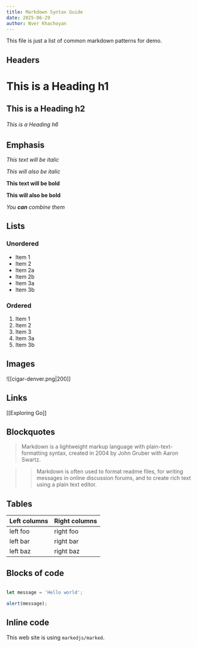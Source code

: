 ```yaml
---
title: Markdown Syntax Guide
date: 2025-06-29
author: Nver Khachoyan
---
```

This file is just a list of common markdown patterns for demo.
## Headers

# This is a Heading h1

## This is a Heading h2

###### This is a Heading h6

## Emphasis

_This text will be italic_

_This will also be italic_

**This text will be bold**

**This will also be bold**

_You **can** combine them_

## Lists

### Unordered

- Item 1
- Item 2
- Item 2a
- Item 2b
- Item 3a
- Item 3b

### Ordered

1. Item 1
2. Item 2
3. Item 3
4. Item 3a
5. Item 3b

## Images

![[cigar-denver.png|200]]

## Links

[[Exploring Go]]

## Blockquotes

> Markdown is a lightweight markup language with plain-text-formatting syntax, created in 2004 by John Gruber with Aaron Swartz.

>

> > Markdown is often used to format readme files, for writing messages in online discussion forums, and to create rich text using a plain text editor.

## Tables

| Left columns | Right columns |
| ------------- |-------------|
| left foo | right foo |
| left bar | right bar |
| left baz | right baz |

## Blocks of code

```js

let message = 'Hello world';

alert(message);

```

## Inline code

This web site is using `markedjs/marked`.


